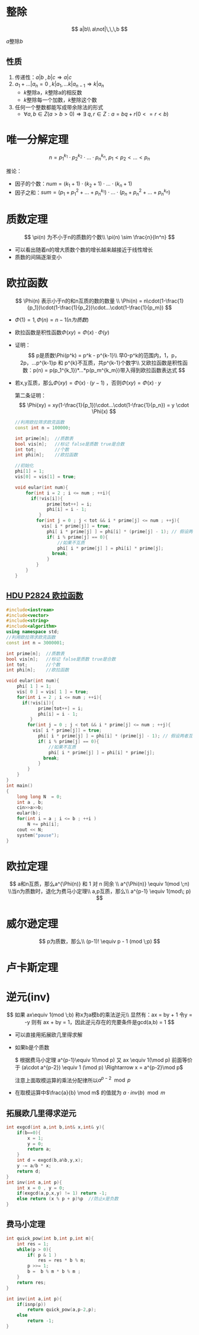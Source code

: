 # 整除

$$
a|b\\
a\not|\,\,\,b
$$

$a$整除$b$

## 性质

1. 传递性：$a|b\;,b|c \Rightarrow a|c$
2. $a_1+...|a_n =0\;,k|a_1,...k|a_{n-1}\Rightarrow k|a_n$     
   - $k$整除a，$k$整除a的相反数
   - $k$整除每一个加数，$k$整除这个数
3. 任何一个整数都能写成带余除法的形式
   - $\forall a,b \in Z(a>b>0)\Rightarrow \exists \;q,r \in Z:a=bq+r(0<=r<b)$

# 唯一分解定理

$$
n = p_1^{k_1}\cdot p_2^{k_2}\cdot...\cdot p_n^{k_n} ,\; p_1<p_2<...<p_n
$$

推论：

- 因子的个数：$num = (k_1 + 1)\cdot(k_2+1)\cdot...\cdot(k_n+1)$
- 因子之和：$sum = (p_1+p_1^{2}+...+p_n^{k_1}) \cdot ...\cdot(p_n+p_n^{2}+...+p_n^{k_n})$

# 质数定理

$$
\pi(n) 为不小于n的质数的个数\\
\pi(n) \sim \frac{n}{ln^n}
$$

- 可以看出随着n的增大质数个数的增长越来越接近于线性增长
- 质数的间隔逐渐变小

# 欧拉函数

$$
\Phi(n) 表示小于n的和n互质的数的数量
\\
\Phi(n) = n\cdot(1-\frac{1}{p_1})\cdot(1-\frac{1}{p_2})\cdot...\cdot(1-\frac{1}{p_m})
$$

- $\Phi(1) = 1 , \Phi(n)=n-1(n为质数)$

- 欧拉函数是积性函数$\Phi(xy) = \Phi(x)\cdot\Phi(y)$

- 证明：
  $$
  p是质数\Phi(p^k) = p^k - p^{k-1}\\
  早0-p^k的范围内，1，p，2p，...p^{k-1}p 和 p^{k}不互质，共p^{k-1}个数字\\
  又欧拉函数是积性函数：p(n) = p(p_1^{k_1})*...*p(p_m^{k_m})带入得到欧拉函数表达式
  $$

- 若x,y互质，那么$\Phi(xy) = \Phi(x) \cdot (y-1)$ ，否则$\Phi(xy) = \Phi(x)\cdot y$

  第二条证明：
  $$
  \Phi(xy) = xy(1-\frac{1}{p_1})\cdot...\cdot(1-\frac{1}{p_n}) = y \cdot \Phi(x)
  $$

  ```c++
  //利用欧拉筛求欧克函数
  const int n = 100000;
  
  int prime[n];  //质数表
  bool vis[n];   //标记 false是质数 true是合数
  int tot;       //个数
  int phi[n];    //欧拉函数
  
  //初始化
  phi[1] = 1;
  vis[0] = vis[1] = true;
  
  void eular(int num){
      for(int i = 2 ; i <= num ; ++i){
  		if(!vis[i]){
              prime[tot++] = i;
              phi[i] = i - 1;
           }
          for(int j = 0 ; j < tot && i * prime[j] <= num ; ++j){
  			vis[ i * prime[j]] = true;
              phi[ i * prime[j] ] = phi[i] * (prime[j] - 1); // 假设两者互质，phi(xy) = phi(x) * (y-1)其中y是质数
              if( i % prime[j] == 0){
                  //如果不互质
                  phi[ i * prime[j] ] = phi[i] * prime[j];
  				break;
              }
          }
      }
  }
  ```
## [HDU P2824 欧拉函数](http://acm.hdu.edu.cn/showproblem.php?pid=2824)

  ```c++
  #include<iostream>
  #include<vector>
  #include<string>
  #include<algorithm>
  using namespace std;
  //利用欧拉筛求欧克函数
  const int n = 3000001;
  
  int prime[n];  //质数表
  bool vis[n];   //标记 false是质数 true是合数
  int tot;       //个数
  int phi[n];    //欧拉函数
  
  void eular(int num){
      phi[ 1 ] = 1;
      vis[ 0 ] = vis[ 1 ] = true;
      for(int i = 2 ; i <= num ; ++i){
  		if(!vis[i]){
              prime[tot++] = i;
              phi[i] = i - 1;
           }
          for(int j = 0 ; j < tot && i * prime[j] <= num ; ++j){
  			vis[ i * prime[j]] = true;
              phi[ i * prime[j] ] = phi[i] * (prime[j] - 1); // 假设两者互质，phi(xy) = phi(x) * (y-1)其中y是质数
              if( i % prime[j] == 0){
                  //如果不互质
                  phi[ i * prime[j] ] = phi[i] * prime[j];
  				break;
              }
          }
      }
  }
  int main()
  {
      long long N  = 0;
      int a , b;
      cin>>a>>b;
      eular(b);
      for(int i = a ; i <= b ; ++i )
          N += phi[i];
      cout << N;    
      system("pause");
  }
  ```
# 欧拉定理

$$
a和n互质，那么a^{\Phi(n)} 和 1 对 n 同余 \\
a^{\Phi(n)} \equiv 1(mod \;n)
\\当n为质数时，退化为费马小定理\\
a,p互质，那么\\
a^{p-1} \equiv 1(mod\; p)
$$



  # 威尔逊定理

$$
p为质数，那么\\
(p-1)! \equiv p - 1 (mod \;p)
$$



# 卢卡斯定理



# 逆元(inv)

$$
如果 ax\equiv 1(mod \;b) 称x为a模b的乘法逆元\\
显然有：ax = by + 1 令y = -y 则有 ax + by = 1，因此逆元存在的充要条件是gcd(a,b) = 1
$$



- 可以直接用拓展欧几里得求解

- 如果b是个质数

  $ 根据费马小定理 a^{p-1}\equiv 1(\mod p) 又 ax \equiv 1(\mod p) 前面等价于 (a\cdot a^{p-2}) \equiv 1 (\mod   p) \Rightarrow x = a^{p-2}\mod p$

  注意上面取模运算的乘法分配律所以$a^{p-2}\mod p$

- 在取模运算中$\frac{a}{b} \mod m$ 的值就为 $a \cdot inv(b) \mod m$

## 拓展欧几里得求逆元

```c++
int exgcd(int a,int b,int& x,int& y){
	if(b==0){
		x = 1;
		y = 0;
		return a;
	}
	int d = exgcd(b,a%b,y,x);
	y -= a/b * x;
	return d;
}
int inv(int a,int p){
    int x = 0 , y = 0;
    if(exgcd(a,p,x,y) != 1) return -1;
    else return (x % p + p)%p  //防止x是负数
}
```

## 费马小定理

```c++
int quick_pow(int b,int p,int m){
    int res = 1;
    while(p > 0){
		if( p & 1 ) 
			res = res * b % m;
        p >>= 1;
        b =  b % m * b % m ;
    }
    return res;
}

int inv(int a,int p){
    if(isnp(p))
        return quick_pow(a,p-2,p);
    else
		return -1;
}
```

